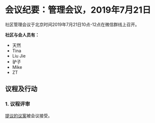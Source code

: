 # 会议纪要：管理会议，2019年7月21日

社区管理会议于北京时间2019年7月21日10点-12点在微信群线上召开。

**社区与会人员有：**

- 天然
- Tina
- Liu Jie
- 驴子
- Mike
- ZT

## 议程及行动

### 1. 议程评审

[提议的议案](https://github.com/carboclan/pm/issues/43)被会议接受。
